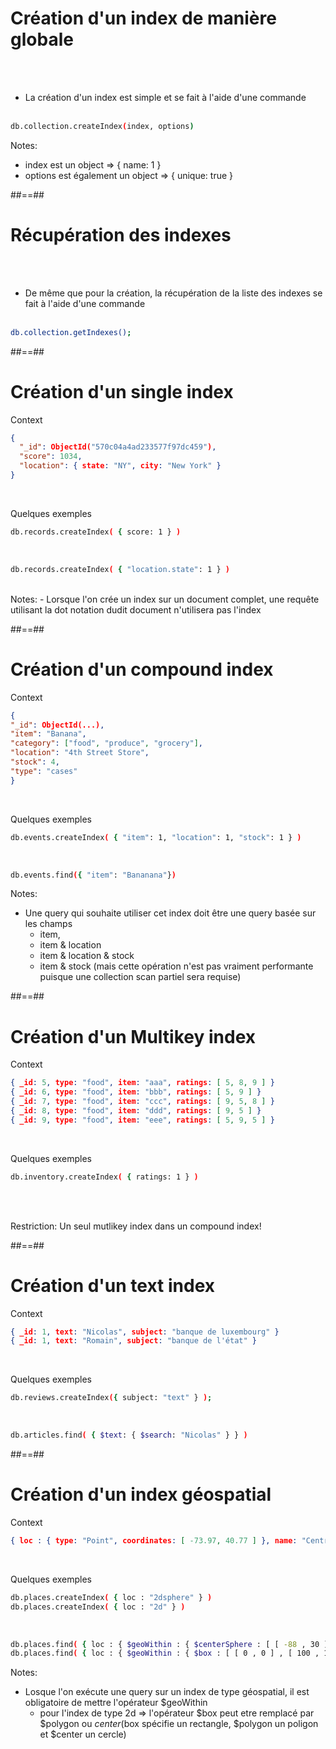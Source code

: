 <!-- .slide: class="with-code inconsolata"-->
# Création d'un index de manière globale
<br><br>

- La création d'un index est simple et se fait à l'aide d'une commande
<br><br>

```bash
db.collection.createIndex(index, options)
```
<!-- .element: class="big-code"-->
Notes:
- index est un object => { name: 1 }
- options est également un object => { unique: true }

##==##

<!-- .slide: class="with-code inconsolata"-->
# Récupération des indexes
<br><br>
- De même que pour la création, la récupération de la liste des indexes se fait à l'aide d'une commande
<br><br>

```bash
db.collection.getIndexes();
```
<!-- .element: class="big-code"-->

##==##

<!-- .slide: class="with-code inconsolata"-->
# Création d'un single index

Context
<!-- .element: class="bold" -->

```json
{
  "_id": ObjectId("570c04a4ad233577f97dc459"),
  "score": 1034,
  "location": { state: "NY", city: "New York" }
}
```
<!-- .element: class="medium-code" -->
<br>

Quelques exemples
<!-- .element: class="bold" -->

```bash
db.records.createIndex( { score: 1 } )
```
<!-- .element: class="medium-code" -->
<br>

```bash
db.records.createIndex( { "location.state": 1 } )
```
<!-- .element: class="medium-code" -->
<br>
Notes:
- Lorsque l'on crée un index sur un document complet, une requête utilisant la dot notation dudit document n'utilisera pas l'index

 ##==##

 <!-- .slide: class="with-code inconsolata"-->
 # Création d'un compound index
 Context
 <!-- .element: class="bold" -->
 ```json
 {
 "_id": ObjectId(...),
 "item": "Banana",
 "category": ["food", "produce", "grocery"],
 "location": "4th Street Store",
 "stock": 4,
 "type": "cases"
}
```
<br>

Quelques exemples
<!-- .element: class="bold" -->

```bash
db.events.createIndex( { "item": 1, "location": 1, "stock": 1 } )
```
<!-- .element: class="medium-code" -->
<br>

```bash
db.events.find({ "item": "Bananana"})
```
<!-- .element: class="medium-code" -->
Notes:
- Une query qui souhaite utiliser cet index doit être une query basée sur les champs
  - item,
  - item & location
  - item & location & stock
  - item & stock (mais cette opération n'est pas vraiment performante puisque une collection scan partiel sera requise)

##==##

<!-- .slide: class="with-code inconsolata"-->
# Création d'un Multikey index
Context
<!-- .element: class="bold" -->
```json
{ _id: 5, type: "food", item: "aaa", ratings: [ 5, 8, 9 ] }
{ _id: 6, type: "food", item: "bbb", ratings: [ 5, 9 ] }
{ _id: 7, type: "food", item: "ccc", ratings: [ 9, 5, 8 ] }
{ _id: 8, type: "food", item: "ddd", ratings: [ 9, 5 ] }
{ _id: 9, type: "food", item: "eee", ratings: [ 5, 9, 5 ] }
```
<!-- .element: class="medium-code" -->
<br>

Quelques exemples
<!-- .element: class="bold" -->
```bash
db.inventory.createIndex( { ratings: 1 } )
```
<!-- .element: class="medium-code" -->
<br><br>

Restriction: Un seul mutlikey index dans un compound index!
<!-- .element: class="bold center important" -->


##==##

<!-- .slide: class="with-code inconsolata"-->
# Création d'un text index
Context
<!-- .element: class="bold" -->
```json
{ _id: 1, text: "Nicolas", subject: "banque de luxembourg" }
{ _id: 1, text: "Romain", subject: "banque de l'état" }
```
<!-- .element: class="medium-code" -->
<br>

Quelques exemples
<!-- .element: class="bold" -->

```bash
db.reviews.createIndex({ subject: "text" } );
```
<!-- .element: class="medium-code" -->
<br>

```bash
db.articles.find( { $text: { $search: "Nicolas" } } )
```
<!-- .element: class="medium-code" -->

##==##

<!-- .slide: class="with-code inconsolata"-->
# Création d'un index géospatial
Context
<!-- .element: class="bold" -->

```json
{ loc : { type: "Point", coordinates: [ -73.97, 40.77 ] }, name: "Central Park", category : "Parks" }
```
<!-- .element: class="medium-code" -->

<br>

Quelques exemples
<!-- .element: class="bold" -->

```bash
db.places.createIndex( { loc : "2dsphere" } )
db.places.createIndex( { loc : "2d" } )
```
<!-- .element: class="medium-code" -->

<br>

```bash
db.places.find( { loc : { $geoWithin : { $centerSphere : [ [ -88 , 30 ] , 10 / 3963.2 ] } } } )
db.places.find( { loc : { $geoWithin : { $box : [ [ 0 , 0 ] , [ 100 , 100 ] ] } } } )
```
<!-- .element: class="medium-code" -->
Notes: 
- Losque l'on exécute une query sur un index de type géospatial, il est obligatoire de mettre l'opérateur $geoWithin
  - pour l'index de type 2d => l'opérateur $box peut etre remplacé par $polygon ou $center
   ($box spécifie un rectangle, $polygon un poligon et $center un cercle)




